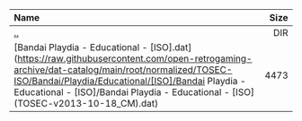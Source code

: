 |Name|Size|
|:---|---:|
|[..](../index.html)|DIR|
|[Bandai Playdia - Educational - [ISO].dat](https://raw.githubusercontent.com/open-retrogaming-archive/dat-catalog/main/root/normalized/TOSEC-ISO/Bandai/Playdia/Educational/[ISO]/Bandai Playdia - Educational - [ISO]/Bandai Playdia - Educational - [ISO] (TOSEC-v2013-10-18_CM).dat)|4473|
